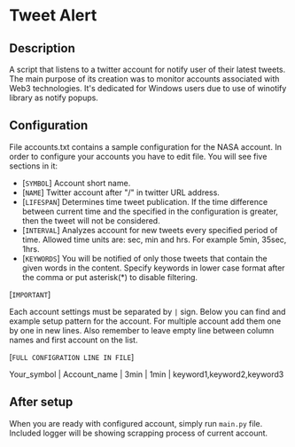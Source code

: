 # Tweet Alert

## Description 
A script that listens to a twitter account for notify user of their latest tweets. The main purpose of its creation was to monitor accounts associated with Web3 technologies. It's dedicated for Windows users due to use of winotify library as notify popups.
## Configuration
File accounts.txt contains a sample configuration for the NASA account. In order to configure your accounts you have to edit file. You will see five sections in it:
- [`SYMBOL`] Account short name.
- [`NAME`] Twitter account after "/" in twitter URL address.
- [`LIFESPAN`] Determines time tweet publication. If the time difference between current time and the specified in the configuration is greater, then the tweet will not be considered.
- [`INTERVAL`] Analyzes account for new tweets every specified period of time. Allowed time units are: sec, min and hrs. For example 5min, 35sec, 1hrs.
- [`KEYWORDS`] You will be notified of only those tweets that contain the given words in the content. Specify keywords in lower case format after the comma or put asterisk(*) to disable filtering.

[`IMPORTANT`]

Each account settings must be separated by `|` sign. Below you can find and example setup pattern for the account. For multiple account add them one by one in new lines. Also remember to leave empty line between column names and first account on the list.

[`FULL CONFIGRATION LINE IN FILE`]

Your_symbol | Account_name | 3min | 1min | keyword1,keyword2,keyword3

## After setup
When you are ready with configured account, simply run `main.py` file. Included logger will be showing scrapping process of current account.
